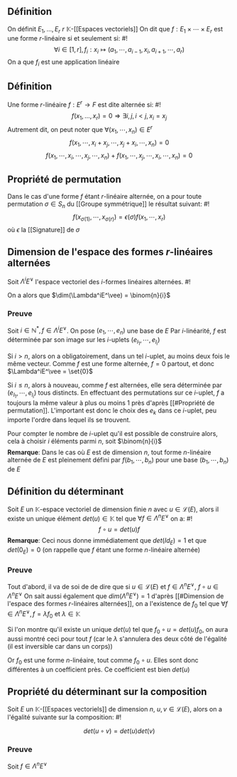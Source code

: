 ## Définition
On définit $E_1, \dots, E_r$ $r$ $\mathbb K$-[[Espaces vectoriels]]
On dit que $f: E_1 \times \cdots \times E_r$ est une forme $r$-linéaire si et seulement si: #!
$$\forall i \in [1, r], f_i: x_i \mapsto(a_1, \cdots,a_{i-1}, x_i, a_{i+1}, \cdots, a_r)$$
On a que $f_i$ est une application linéaire
<!--ID: 1709998087881-->


## Définition
Une forme $r$-linéaire $f: E^r \to F$ est dite alternée si: #!
$$f(x_1, \dots, x_r) = 0 \Rightarrow \exists i,j, i <j, x_i = x_j$$
Autrement dit, on peut noter que $\forall(x_1, \cdots, x_n) \in E^r$
$$f(x_1, \cdots, x_i +x_j, \cdots, x_j +x_i, \cdots, x_n) = 0$$
$$f(x_1, \cdots, x_i, \cdots, x_j, \cdots,  x_n) +f(x_1,\cdots, x_j, \cdots, x_i,\cdots, x_n) = 0$$
<!--ID: 1709998087888-->

## Propriété de permutation
Dans le cas d'une forme $f$ étant $r$-linéaire alternée, on a pour toute permutation $\sigma \in S_n$ du [[Groupe symmétrique]] le résultat suivant: #!
$$f(x_{\sigma(1)}, \cdots, x_{\sigma(r)}) = \epsilon(\sigma)f(x_1, \cdots, x_r)$$
où $\epsilon$ la [[Signature]] de $\sigma$
<!--ID: 1709999896083-->


## Dimension de l'espace des formes $r$-linéaires alternées
Soit $\Lambda^iE^\vee$ l'espace vectoriel des $i$-formes linéaires alternées. #!

On a alors que $\dim(\Lambda^iE^\vee) = \binom{n}{i}$ 
<!--ID: 1709999896090-->


### Preuve
Soit $i \in \mathbb N^*, f \in \Lambda^iE^\vee$. On pose $(e_1, \cdots, e_n)$ une base de $E$
Par $i$-linéarité, $f$ est déterminée par son image sur les $i$-uplets $(e_{l_1}, \cdots, e_{l_i})$

Si $i > n$, alors on a obligatoirement, dans un tel $i$-uplet, au moins deux fois le même vecteur.
Comme $f$ est une forme alternée, $f = 0$ partout, et donc $\Lambda^iE^\vee = \set{0}$

Si $i \leq n$, alors à nouveau, comme $f$ est alternées, elle sera déterminée par $(e_{l_1}, \cdots, e_{l_i})$ tous distincts.
En effectuant des permutations sur ce $i$-uplet, $f$ a toujours la même valeur à plus ou moins 1 près d'après [[#Propriété de permutation]]. L'important  est donc le choix des $e_k$ dans ce $i$-uplet, peu importe l'ordre dans lequel ils se trouvent.

Pour compter le nombre de $i$-uplet qu'il est possible de construire alors, cela à choisir $i$ éléments parmi $n$, soit $\binom{n}{i}$ 
$$\tag*{$\blacksquare$}$$
**Remarque**: Dans le cas où $E$ est de dimension $n$, tout forme $n$-linéaire alternée de $E$ est pleinement défini par $f(b_1, \cdots, b_n)$ pour une base $(b_1, \cdots, b_n)$ de $E$ 

## Définition du déterminant
Soit $E$ un $\mathbb K$-espace vectoriel de dimension finie $n$ avec $u \in \mathcal{L}(E)$, alors il existe un unique élément $det(u) \in \mathbb K$ tel que $\forall f \in \Lambda^nE^\vee$ on a: #!
$$f \circ u = det(u)f$$
**Remarque**:
Ceci nous donne immédiatement que $det(Id_E) = 1$ et que $det(0_E) = 0$ (on rappelle que $f$ étant une forme $n$-linéaire alternée)
<!--ID: 1709999896094-->

### Preuve
Tout d'abord, il va de soi de de dire que si $u \in \mathcal L(E)$ et $f \in \Lambda^n E^\vee$, $f \circ u \in \Lambda^nE^\vee$
On sait aussi également que $dim(\Lambda ^nE^\vee) = 1$ d'après [[#Dimension de l'espace des formes $r$-linéaires alternées]], on a l'existence de $f_0$ tel que $\forall f \in \Lambda^nE^\vee, f= \lambda f_0$ et $\lambda \in \mathbb K$

Si l'on montre qu'il existe un unique $det(u)$ tel que $f_0 \circ u = det(u)f_0$, on aura aussi montré ceci pour tout $f$ (car le $\lambda$ s'annulera des deux côté de l'égalité (il est inversible car dans un corps))

Or $f_0$ est une forme $n$-linéaire, tout comme $f_0 \circ u$. Elles sont donc différentes à un coefficient près. Ce coefficient est bien $det(u)$

## Propriété du déterminant sur la composition
Soit $E$ un $\mathbb K$-[[Espaces vectoriels]] de dimension $n$, $u,v \in \mathcal L(E)$, alors on a l'égalité suivante sur la composition: #!

$$det(u \circ v ) = det(u)det(v)$$

### Preuve
Soit $f \in \Lambda^nE^\vee$
